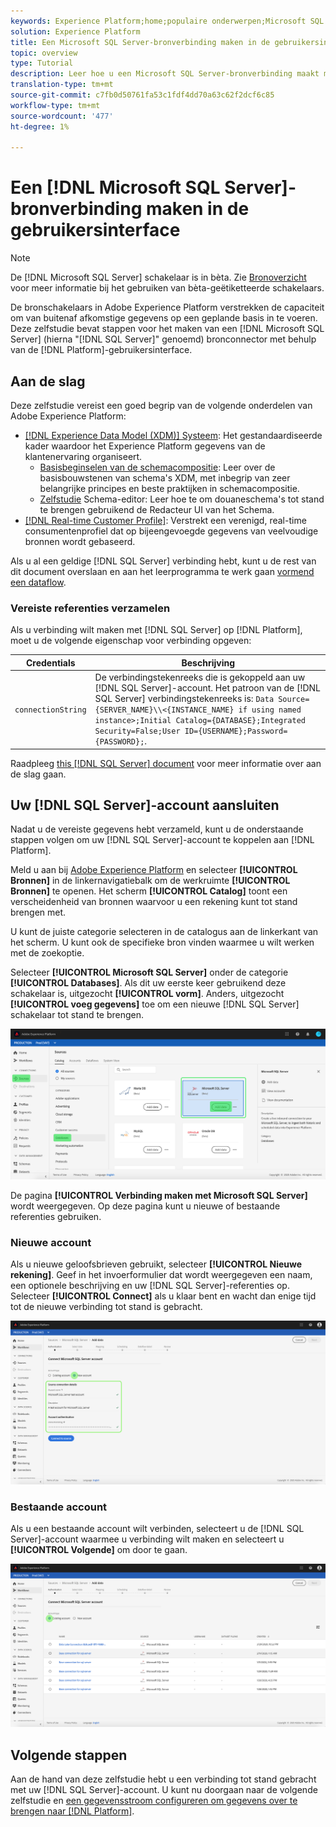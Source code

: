 ```yaml
---
keywords: Experience Platform;home;populaire onderwerpen;Microsoft SQL Server;SQL Server;sql-server
solution: Experience Platform
title: Een Microsoft SQL Server-bronverbinding maken in de gebruikersinterface
topic: overview
type: Tutorial
description: Leer hoe u een Microsoft SQL Server-bronverbinding maakt met de Adobe Experience Platform-gebruikersinterface.
translation-type: tm+mt
source-git-commit: c7fb0d50761fa53c1fdf4dd70a63c62f2dcf6c85
workflow-type: tm+mt
source-wordcount: '477'
ht-degree: 1%

---
```



# Een [!DNL Microsoft SQL Server]-bronverbinding maken in de gebruikersinterface

>[!NOTE]
>
> De [!DNL Microsoft SQL Server] schakelaar is in bèta. Zie [Bronoverzicht](../../../../home.md#terms-and-conditions) voor meer informatie bij het gebruiken van bèta-geëtiketteerde schakelaars.

De bronschakelaars in Adobe Experience Platform verstrekken de capaciteit om van buitenaf afkomstige gegevens op een geplande basis in te voeren. Deze zelfstudie bevat stappen voor het maken van een [!DNL Microsoft SQL Server] (hierna &quot;[!DNL SQL Server]&quot; genoemd) bronconnector met behulp van de [!DNL Platform]-gebruikersinterface.

## Aan de slag

Deze zelfstudie vereist een goed begrip van de volgende onderdelen van Adobe Experience Platform:

* [[!DNL Experience Data Model (XDM)] Systeem](../../../../../xdm/home.md): Het gestandaardiseerde kader waardoor het Experience Platform gegevens van de klantenervaring organiseert.
   * [Basisbeginselen van de schemacompositie](../../../../../xdm/schema/composition.md): Leer over de basisbouwstenen van schema&#39;s XDM, met inbegrip van zeer belangrijke principes en beste praktijken in schemacompositie.
   * [Zelfstudie](../../../../../xdm/tutorials/create-schema-ui.md) Schema-editor: Leer hoe te om douaneschema&#39;s tot stand te brengen gebruikend de Redacteur UI van het Schema.
* [[!DNL Real-time Customer Profile]](../../../../../profile/home.md): Verstrekt een verenigd, real-time consumentenprofiel dat op bijeengevoegde gegevens van veelvoudige bronnen wordt gebaseerd.

Als u al een geldige [!DNL SQL Server] verbinding hebt, kunt u de rest van dit document overslaan en aan het leerprogramma te werk gaan [vormend een dataflow](../../dataflow/databases.md).

### Vereiste referenties verzamelen

Als u verbinding wilt maken met [!DNL SQL Server] op [!DNL Platform], moet u de volgende eigenschap voor verbinding opgeven:

| Credentials | Beschrijving |
| ---------- | ----------- |
| `connectionString` | De verbindingstekenreeks die is gekoppeld aan uw [!DNL SQL Server]-account. Het patroon van de [!DNL SQL Server] verbindingstekenreeks is: `Data Source={SERVER_NAME}\\<{INSTANCE_NAME} if using named instance>;Initial Catalog={DATABASE};Integrated Security=False;User ID={USERNAME};Password={PASSWORD};`. |

Raadpleeg [this [!DNL SQL Server] document](https://docs.microsoft.com/en-us/dotnet/framework/data/adonet/sql/authentication-in-sql-server) voor meer informatie over aan de slag gaan.

## Uw [!DNL SQL Server]-account aansluiten

Nadat u de vereiste gegevens hebt verzameld, kunt u de onderstaande stappen volgen om uw [!DNL SQL Server]-account te koppelen aan [!DNL Platform].

Meld u aan bij [Adobe Experience Platform](https://platform.adobe.com) en selecteer **[!UICONTROL Bronnen]** in de linkernavigatiebalk om de werkruimte **[!UICONTROL Bronnen]** te openen. Het scherm **[!UICONTROL Catalog]** toont een verscheidenheid van bronnen waarvoor u een rekening kunt tot stand brengen met.

U kunt de juiste categorie selecteren in de catalogus aan de linkerkant van het scherm. U kunt ook de specifieke bron vinden waarmee u wilt werken met de zoekoptie.

Selecteer **[!UICONTROL Microsoft SQL Server]** onder de categorie **[!UICONTROL Databases]**. Als dit uw eerste keer gebruikend deze schakelaar is, uitgezocht **[!UICONTROL vorm]**. Anders, uitgezocht **[!UICONTROL voeg gegevens]** toe om een nieuwe [!DNL SQL Server] schakelaar tot stand te brengen.

![](../../../../images/tutorials/create/microsoft-sql-server/catalog.png)

De pagina **[!UICONTROL Verbinding maken met Microsoft SQL Server]** wordt weergegeven. Op deze pagina kunt u nieuwe of bestaande referenties gebruiken.

### Nieuwe account

Als u nieuwe geloofsbrieven gebruikt, selecteer **[!UICONTROL Nieuwe rekening]**. Geef in het invoerformulier dat wordt weergegeven een naam, een optionele beschrijving en uw [!DNL SQL Server]-referenties op. Selecteer **[!UICONTROL Connect]** als u klaar bent en wacht dan enige tijd tot de nieuwe verbinding tot stand is gebracht.

![](../../../../images/tutorials/create/microsoft-sql-server/new.png)

### Bestaande account

Als u een bestaande account wilt verbinden, selecteert u de [!DNL SQL Server]-account waarmee u verbinding wilt maken en selecteert u **[!UICONTROL Volgende]** om door te gaan.

![](../../../../images/tutorials/create/microsoft-sql-server/existing.png)

## Volgende stappen

Aan de hand van deze zelfstudie hebt u een verbinding tot stand gebracht met uw [!DNL SQL Server]-account. U kunt nu doorgaan naar de volgende zelfstudie en [een gegevensstroom configureren om gegevens over te brengen naar [!DNL Platform]](../../dataflow/databases.md).